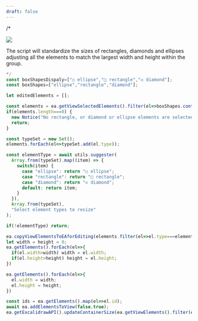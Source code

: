 ```yaml
---
draft: false
---
```

/*

![](https://raw.githubusercontent.com/zsviczian/obsidian-excalidraw-plugin/master/images/scripts-uniform-size.jpg)

The script will standardize the sizes of rectangles, diamonds and ellipses adjusting all the elements to match the largest width and height within the group.

```javascript
*/
const boxShapesDispaly=["○ ellipse","□ rectangle","◇ diamond"];
const boxShapes=["ellipse","rectangle","diamond"];

let editedElements = [];

const elements = ea.getViewSelectedElements().filter(el=>boxShapes.contains(el.type));
if(elements.length===0) {
  new Notice("No rectangle, or diamond or ellipse elements are selected. Please select some elements");
  return;
}

const typeSet = new Set();
elements.forEach(el=>typeSet.add(el.type));

const elementType = await utils.suggester(
  Array.from(typeSet).map((item) => { 
    switch(item) {
      case "ellipse": return "○ ellipse";
	  case "rectangle": return "□ rectangle";
	  case "diamond": return "◇ diamond";
      default: return item;
    }
  }),
  Array.from(typeSet),
  "Select element types to resize"
);

if(!elementType) return;

ea.copyViewElementsToEAforEditing(elements.filter(el=>el.type===elementType));
let width = height = 0;
ea.getElements().forEach(el=>{
  if(el.width>width) width = el.width;
  if(el.height>height) height = el.height;
})

ea.getElements().forEach(el=>{
  el.width = width;
  el.height = height;
})

const ids = ea.getElements().map(el=>el.id);
await ea.addElementsToView(false,true);
ea.getExcalidrawAPI().updateContainerSize(ea.getViewElements().filter(el=>ids.contains(el.id)));
